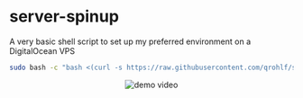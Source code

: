 server-spinup
=============

A very basic shell script to set up my preferred environment on a DigitalOcean VPS

```bash
sudo bash -c "bash <(curl -s https://raw.githubusercontent.com/qrohlf/server-spinup/master/server-spinup.sh)"
```
<p align="center">
  <img src="./demo.gif" class="demo" alt="demo video" />
</p>
